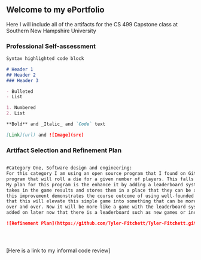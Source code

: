 ## Welcome to my ePortfolio

Here I will include all of the artifacts for the CS 499 Capstone class at Southern New Hampshire University


### Professional Self-assessment


```markdown
Syntax highlighted code block

# Header 1
## Header 2
### Header 3

- Bulleted
- List

1. Numbered
2. List

**Bold** and _Italic_ and `Code` text

[Link](url) and ![Image](src)
```

### Artifact Selection and Refinement Plan

```markdown

#Category One, Software design and engineering: 
For this category I am using an open source program that I found on GitHub. This program is a simple game 
program that will roll a die for a given number of players. This falls into the category of software design. 
My plan for this program is the enhance it by adding a leaderboard system in the form of a database that 
takes in the game results and stores them in a place that they can be accessed later. I think that making 
this improvement demonstrates the course outcome of using well-founded and innovative techniques. I believe 
that this will elevate this simple game into something that can be more advanced than just rolling a die 
over and over. Now it will be more like a game with the leaderboard system. There can also be even more 
added on later now that there is a leaderboard such as new games or incentives based on leaderboard position.

![Refinement Plan](https://github.com/Tyler-Fitchett/Tyler-Fitchett.github.io/blob/master/img1.png)





```






















[Here is a link to my informal code review]


